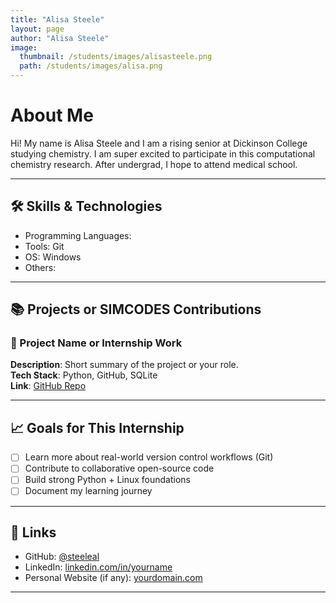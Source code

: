 ```yaml
---
title: "Alisa Steele"
layout: page
author: "Alisa Steele"
image:
  thumbnail: /students/images/alisasteele.png
  path: /students/images/alisa.png
---
```


# About Me

Hi! My name is Alisa Steele and I am a rising senior at Dickinson College
studying chemistry. I am super excited to participate in this computational 
chemistry research. After undergrad, I hope to attend medical school. 

---

## 🛠 Skills & Technologies

- Programming Languages:
- Tools: Git
- OS: Windows
- Others: 

---

## 📚 Projects or SIMCODES Contributions

### 📌 Project Name or Internship Work

**Description**: Short summary of the project or your role.  
**Tech Stack**: Python, GitHub, SQLite  
**Link**: [GitHub Repo](https://github.com/yourusername/project)

---

## 📈 Goals for This Internship

- [ ] Learn more about real-world version control workflows (Git)
- [ ] Contribute to collaborative open-source code
- [ ] Build strong Python + Linux foundations
- [ ] Document my learning journey

---

## 🔗 Links

- GitHub: [@steeleal](https://github.com/steeleal)
- LinkedIn: [linkedin.com/in/yourname](https://linkedin.com/in/yourname)
- Personal Website (if any): [yourdomain.com](https://yourdomain.com)

---
